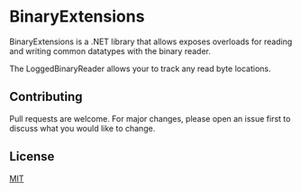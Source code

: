 # BinaryExtensions

BinaryExtensions is a .NET library that allows exposes overloads for reading and writing common datatypes with the
binary reader.

The LoggedBinaryReader allows your to track any read byte locations.

## Contributing

Pull requests are welcome. For major changes, please open an issue first to discuss what you would like to change.

## License

[MIT](https://choosealicense.com/licenses/mit/)
